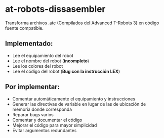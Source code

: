 at-robots-dissasembler
======================

Transforma archivos .atc (Compilados del Advanced T-Robots 3) en código fuente compatible.

Implementado:
-------------
  * Lee el equipamiento del robot
  * Lee el nombre del robot (**incompleto**)
  * Lee los colores del robot
  * Lee el código del robot (**Bug con la instrucción LEX**)

Por implementar:
----------------
  * Comentar automáticamente el equipamiento y instrucciones
  * Generar las directivas de variable en lugar de las de ubicación de memoria donde corresponda
  * Reparar bugs varios
  * Comentar y documentar el código
  * Mejorar el código para mayor simplicidad
  * Evitar argumentos redundantes
